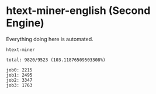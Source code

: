 # htext-miner-english (Second Engine)

Everything doing here is automated.

```
htext-miner

total: 9820/9523 (103.11876509503308%)

job0: 2215
job1: 2495
job2: 3347
job3: 1763
```